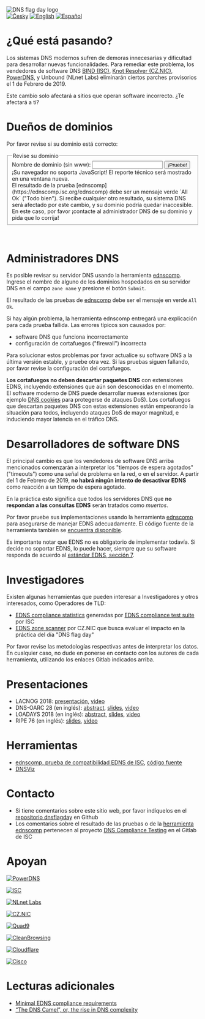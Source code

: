 <img class="logo" alt="DNS flag day logo" src="/images/DNS_Flag.svg">

<div class="translations">
<nav>
	<a href="/cs"><img alt="Česky" src="/flags/cs.svg"/></a>
	<a href="/"><img alt="English" src="/flags/en.svg"/></a>
	<a href="/es"><img alt="Español" src="/flags/es.svg"/></a>
</nav>
</div>

¿Qué está pasando?
==================
Los sistemas DNS modernos sufren de demoras innecesarias y dificultad para desarrollar nuevas funcionalidades. Para remediar este problema, los vendedores de software DNS [BIND (ISC)](https://www.isc.org/blogs/end-to-bandaids/), 
[Knot Resolver (CZ.NIC)](https://en.blog.nic.cz/2018/03/14/together-for-better-stability-speed-and-further-extensibility-of-the-dns-ecosystem/), [PowerDNS](https://blog.powerdns.com/2018/03/22/removing-edns-workarounds/), y Unbound (NLnet Labs) eliminarán ciertos parches provisorios el 1 de Febrero de 2019.

Este cambio solo afectará a sitios que operan software incorrecto. ¿Te afectará a ti?

Dueños de dominios
==================
Por favor revise si su dominio está correcto:
<div id="domain-checker">
       <form action="https://ednscomp.isc.org/ednscomp" method="GET" target="_blank">
               <fieldset>
                      <legend>Revise su dominio</legend>
                      <label for="zone">Nombre de dominio (sin www):
                               <input type="text" name="zone" id="zone" required>
                       </label>
                       <input type="submit" value="¡Pruebe!">
                       <noscript>¡Su navegador no soporta JavaScript! El reporte técnico será mostrado en una ventana nueva.<br>
El resultado de la prueba [ednscomp](https://ednscomp.isc.org/ednscomp) debe ser un mensaje verde `All Ok` ("Todo bien"). Si recibe cualquier otro resultado, su sistema DNS será afectado por este cambio, y su dominio podría quedar inaccesible. En este caso, por favor ¡contacte al administrador DNS de su dominio y pida que lo corrija!
                       </noscript>
               </fieldset>
       </form>
</div>
<script><!-- translate the form above and these constants, please keep the whitespaces! -->
const domainCheckerInit = {
       placeIntoElement: document.getElementById( "domain-checker" ),
       texts: {
               formTitle: 'Revise su dominio',
               labelText: 'Nombre de dominio (sin www): ',
               submitText: '¡Pruebe!',
               reportOkHtml: ': <span style="color: green;">¡Todo Bien!</span></div>' +
                '<div><img style="height: 5em;" src="/signs/ok.svg"/></div>' +
                '<div>Este dominio está completamente listo, ¡Felicidades!',
                reportCompatibleHtml: ': <span style="color: orange;">¡Problemas menores detectados!</span></div>' +
                '<div><img style="height: 5em;" src="/signs/compatible.svg"/></div>' +
                '<div>Este dominio continuará funcionando después del día "DNS Flag Day" del 2019, PERO no respeta los últimos estándares DNS. A consecuencia de esto, este dominio no soporta las últimas características de seguridad y puede ser un objetivo fácil para ataques de red, entre otros problemas en el futuro. Recomendamos que su administrador del dominio corrija los problemas listados acá',
                reportHighLatencyHtml: ': <span style="color: red;">¡Serios problemas detectados!</span></div>' +
                '<div><img style="height: 5em;" src="/signs/high_latency.svg"/></div>' +
                '<div>Este dominio encontrará problemas después del día "DNS Flag Day" del 2019. En la práctica funcionará, PERO los clientes experimentarán demoras al acceder a este dominio. ¡Recomendamos que solicite una corrección a su administrador de dominio! Puede enviarle la información en https://dnsflagday.net/ y',
                reportFailHtml: ': <span style="font-weight: bold; color: red;">¡Error fatal detectado!</span></div>' +
                '<div><img style="height: 5em;" src="/signs/dead.svg"/></div>' +
                '<div>¡Este dominio DEJARÁ DE FUNCIONAR después del día "DNS Flag Day" del 2019! Por favor repita la prueba para descartar errores temporales de red. Si el problema persiste, debe contactar a su administrador de dominio y exigir su corrección. Puede enviarle la información en https://dnsflagday.net/ y',
                reportTestErrorHtml: ': La prueba no pudo realizarse debido a un error. Por favor asegúrese que el nombre de dominio ingresado se refiere a una <strong>zona DNS</strong>, por ej. use "example.com" en vez de "www.example.com". Reintente para eliminar posibles fallas de red temporales, o revise',
                reportLinkText: ' el informe técnico ',  // text before URL to report
       },
       status: {
               loading: 'Prueba en progreso, por favor espere… Puede tomar varias decenas de segundos.',
               done: 'Prueba finalizada:',
               errorApi: '¡Error de comunicación! API no disponible… por favor reintente más tarde',
               errorInput: '¡Entrada inválida! IDN aún no está soportado.',
       },
};
</script>
<script src="/domain-checker.js"></script>
<br>

Administradores DNS
===================
Es posible revisar su servidor DNS usando la herramienta [ednscomp](https://ednscomp.isc.org/ednscomp). Ingrese el nombre de alguno de los dominios hospedados en su servidor DNS en el campo `zone name` y presione el botón `Submit`.

El resultado de las pruebas de [ednscomp](https://ednscomp.isc.org/ednscomp) debe ser el mensaje en verde `All Ok`.

Si hay algún problema, la herramienta ednscomp entregará una explicación para cada prueba fallida. Las errores típicos son causados por:
* software DNS que funciona incorrectamente
* configuración de cortafuegos ("firewall") incorrecta

Para solucionar estos problemas por favor actualice su software DNS a la última versión estable, y pruebe otra vez. Si las pruebas siguen fallando, por favor revise la configuración del cortafuegos.

**Los cortafuegos no deben descartar paquetes DNS** con extensiones EDNS, incluyendo extensiones que aún son desconocidas en el momento. El software moderno de DNS puede desarrollar nuevas extensiones (por ejemplo [DNS cookies](https://tools.ietf.org/html/rfc7873) para protegerse de ataques DoS). Los cortafuegos que descartan paquetes DNS con estas extensiones están empeorando la situación para todos, incluyendo ataques DoS de mayor magnitud, e induciendo mayor latencia en el tráfico DNS.

Desarrolladores de software DNS
===============================
El principal cambio es que los vendedores de software DNS arriba mencionados comenzarán a interpretar los "tiempos de espera agotados" ("timeouts") como una señal de problema en la red, o en el servidor. A partir del 1 de Febrero de 2019, **no habrá ningún intento de desactivar EDNS** como reacción a un tiempo de espera agotado.

En la práctica esto significa que todos los servidores DNS que **no respondan a las consultas EDNS** serán tratados como *muertos*.

Por favor pruebe sus implementaciones usando la herramienta [ednscomp](https://ednscomp.isc.org/ednscomp) para asegurarse de manejar EDNS adecuadamente. El código fuente de la herramienta también se [encuentra disponible](https://gitlab.isc.org/isc-projects/DNS-Compliance-Testing).

Es importante notar que EDNS no es obligatorio de implementar todavía. Si decide no soportar EDNS, lo puede hacer, siempre que su software responda de acuerdo al [estándar EDNS, sección 7](https://tools.ietf.org/html/rfc6891#section-7).

Investigadores
==============
Existen algunas herramientas que pueden interesar a Investigadores y otros interesados, como Operadores de TLD:
 * [EDNS compliance statistics](https://ednscomp.isc.org/) generadas por [EDNS compliance test suite](https://gitlab.isc.org/isc-projects/DNS-Compliance-Testing) por ISC
 * [EDNS zone scanner](https://gitlab.labs.nic.cz/knot/edns-zone-scanner/) por CZ.NIC que busca evaluar el impacto en la práctica del día "DNS flag day"

Por favor revise las metodologías respectivas antes de interpretar los datos. En cualquier caso, no dude en ponerse en contacto con los autores de cada herramienta, utilizando los enlaces Gitlab indicados arriba.

Presentaciones
==============

 * LACNOG 2018: [presentación](http://www.lacnic.net/innovaportal/file/3207/1/edns-flag-day.pdf), [video](https://www.youtube.com/watch?v=_hCGucH0kRU)
 * DNS-OARC 28 (en inglés): [abstract](https://indico.dns-oarc.net/event/28/contributions/515/), [slides](https://indico.dns-oarc.net/event/28/contributions/515/attachments/490/799/Removing_EDNS_Workarounds.pdf), [video](https://www.youtube.com/watch?v=9YYH8JFH_bY&feature=youtu.be&t=5198)
 * LOADAYS 2018 (en inglés): [abstract](http://loadays.org/pages/dnsupdate.html), [slides](http://loadays.org/files/plexis-edns-workaround-removal-loadays-2018.pdf), [video](https://www.youtube.com/watch?v=OXbbH0ORmSY)
 * RIPE 76 (en inglés): [slides](https://ripe76.ripe.net/presentations/159-edns.pdf), [video](https://ripe76.ripe.net/archives/video/161)

Herramientas
============

 * [ednscomp, prueba de compatibilidad EDNS de ISC](https://ednscomp.isc.org/), [código fuente](https://gitlab.isc.org/isc-projects/DNS-Compliance-Testing)
 * [DNSViz](http://dnsviz.net/)

Contacto
========

 * Si tiene comentarios sobre este sitio web, por favor indíquelos en el [repositorio dnsflagday](https://github.com/dns-violations/dnsflagday/issues) en Github
 * Los comentarios sobre el resultado de las pruebas o de la [herramienta ednscomp](https://ednscomp.isc.org/ednscomp) pertenecen al proyecto [DNS Compliance Testing](https://gitlab.isc.org/isc-projects/DNS-Compliance-Testing) en el Gitlab de ISC

Apoyan
======
<script id="do-not-translate-randomize-this-section" src="/supporters-randomiser.js" defer></script>

[![PowerDNS](/images/powerdns.svg)](https://www.powerdns.com/)

[![ISC](/images/isc.png)](https://www.isc.org/)

[![NLnet Labs](/images/nlnetlabs.svg)](https://nlnetlabs.nl/)

[![CZ.NIC](/images/cznic.svg)](https://www.nic.cz/)

[![Quad9](/images/quad9.png)](https://quad9.net/)

[![CleanBrowsing](https://cleanbrowsing.org/images/CleanBrowsing-logo-small-dark.png)](https://cleanbrowsing.org/)

[![Cloudflare](/images/cloudflare.png)](https://www.cloudflare.com/)

[![Cisco](/images/cisco.svg)](https://www.opendns.com/cisco-opendns/)

Lecturas adicionales
====================
 * [Minimal EDNS compliance requirements](https://datatracker.ietf.org/doc/draft-spacek-edns-camel-diet/)
 * [“The DNS Camel”, or, the rise in DNS complexity](https://blog.powerdns.com/2018/03/22/the-dns-camel-or-the-rise-in-dns-complexit/)

